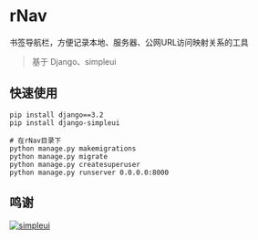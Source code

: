 # rNav
书签导航栏，方便记录本地、服务器、公网URL访问映射关系的工具
> 基于 Django、simpleui

## 快速使用
```shell
pip install django==3.2
pip install django-simpleui

# 在rNav目录下
python manage.py makemigrations
python manage.py migrate
python manage.py createsuperuser
python manage.py runserver 0.0.0.0:8000
```


## 鸣谢

[![simpleui](https://img.shields.io/badge/developing%20with-Simpleui-2077ff.svg)](https://github.com/newpanjing/simpleui)